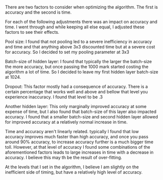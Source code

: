 There are two factors to consider when optimizing the algorithm. The first is accuracy and the second is time. 

For each of the following adjustments there was an impact on accuracy and time. I went through and while keeping all else equal, I adjusted these factors to see their effects.

Pool size: I found that not pooling led to a severe inefficiency in accuracy and time and that anything above 3x3 discounted time but at a severe cost for accuracy. So I decided to set my pooling parameter at 3x3

Batch-size of hidden layer: I found that typically the larger the batch-size the more accuracy, but once passing the 1000 mark started costing the algorithm a lot of time. So I decided to leave my first hidden layer batch-size at 1024.

Dropout: This factor mostly had a consequence of accuracy. There is a certain percentage that works well and above and bellow that level you experience inaccuracy. I found that level to be .3

Another hidden layer: This only marginally improved accuracy at some expense of time, but I also found that batch-size of this layer also impacted accuracy. I found that a smaller batch-size and second hidden layer allowed for improved accuracy at a relatively normal increase in time.

Time and accuracy aren't linearly related. typically I found that low accuracy improves much faster than high accuracy, and once you pass around 90% accuracy, to increase accuracy further is a much bigger time toll. However, at that level of accuracy I found some combinations of the aforementioned factors leads to large increases in time with a decrease in accuracy. I believe this may th be the result of over-fitting.

At the levels that I set in the algorithm, I believe I am slightly on the inefficient side of timing, but have a relatively high level of accuracy.
